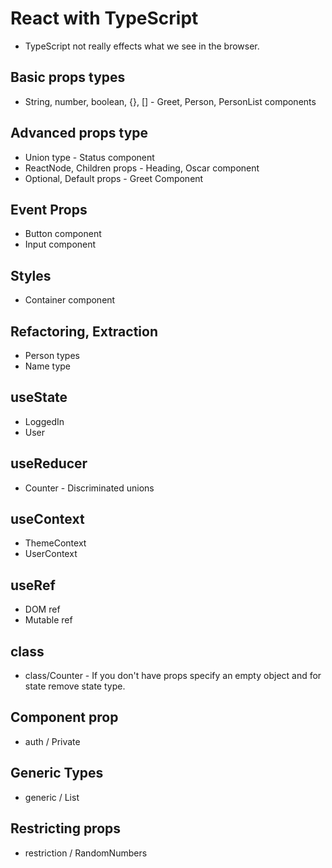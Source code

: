 # React with TypeScript

-   TypeScript not really effects what we see in the browser.

## Basic props types

-   String, number, boolean, {}, [] - Greet, Person, PersonList components

## Advanced props type

-   Union type - Status component
-   ReactNode, Children props - Heading, Oscar component
-   Optional, Default props - Greet Component

## Event Props

-   Button component
-   Input component

## Styles

-   Container component

## Refactoring, Extraction

-   Person types
-   Name type

## useState

-   LoggedIn
-   User

## useReducer

-   Counter - Discriminated unions

## useContext

-   ThemeContext
-   UserContext

## useRef

-   DOM ref
-   Mutable ref

## class

-   class/Counter - If you don't have props specify an empty object and for state remove state type.

## Component prop

-   auth / Private

## Generic Types

-   generic / List

## Restricting props

-   restriction / RandomNumbers
